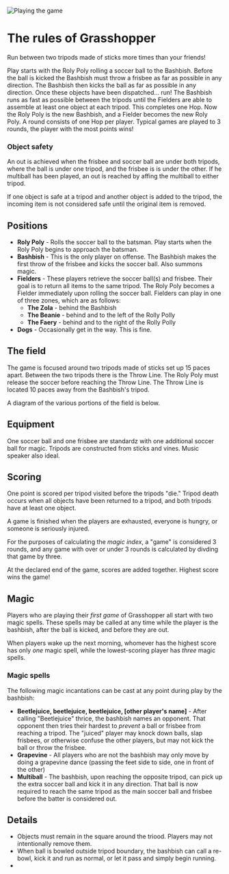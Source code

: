 ![Playing the game](gameplay.jpg "Gameplay")

# The rules of Grasshopper

Run between two tripods made of sticks more times than your friends!

Play starts with the Roly Poly rolling a soccer ball to the Bashbish. Before the ball is kicked the Bashbish must throw a frisbee as far as possible in any direction. The Bashbish then kicks the ball as far as possible in any direction. Once these objects have been dispatched... run! The Bashbish runs as fast as possible between the tripods until the Fielders are able to assemble at least one object at each tripod. This completes one Hop. Now the Roly Poly is the new Bashbish, and a Fielder becomes the new Roly Poly. A round consists of one Hop per player. Typical games are played to 3 rounds, the player with the most points wins!

### Object safety

An out is  achieved when the frisbee and soccer ball are under both tripods, where the ball is under one tripod, and the frisbee is is under the other. If he multiball has been played, an out is reached by affing the multiball to either tripod.

If one object is safe at a tripod and another object is added to the tripod, the incoming item is not considered safe until the original item is removed.

## Positions

- **Roly Poly** - Rolls the soccer ball to the batsman. Play starts when the Roly Poly begins to approach the batsman.
- **Bashbish** - This is the only player on offense. The Bashbish makes the first throw of the frisbee and kicks the soccer ball. Also summons magic.
- **Fielders** - These players retrieve the soccer ball(s) and frisbee. Their goal is to return all items to the same tripod. The Roly Poly becomes a Fielder immediately upon rolling the soccer ball. Fielders can play in one of three zones, which are as follows:
  - **The Zola** - behind the Bashbish
  - **The Beanie** - behind and to the left of the Rolly Polly
  - **The Faery** - behind and to the right of the Rolly Polly
- **Dogs** - Occasionally get in the way. This is fine.

## The field

The game is focused around two tripods made of sticks set up 15 paces apart. Between the two tripods there is the Throw Line. The Roly Poly must release the soccer before reaching the Throw Line. The Throw Line is located 10 paces away from the Bashbish's tripod.

A diagram of the various portions of the field is below.

## Equipment

One soccer ball and one frisbee are standardz with one additional soccer ball for magic. Tripods are constructed from sticks and vines. Music speaker also ideal.

## Scoring

One point is scored per tripod visited before the tripods "die." Tripod death occurs when all objects have been returned to a tripod, and both tripods have at least one object.

A game is finished when the players are exhausted, everyone is hungry, or someone is seriously injured.

For the purposes of calculating the _magic index_, a "game" is considered 3 rounds, and any game with over or under 3 rounds is calculated by divding that game by three.

At the declared end of the game, scores are added together. Highest score wins the game!

## Magic

Players who are playing their _first game_ of Grasshopper all start with two magic spells. These spells may be called at any time while the player is the bashbish, after the ball is kicked, and before they are out.

When players wake up the next morning, whomever has the highest score has only _one_ magic spell, while the lowest-scoring player has _three_ magic spells.

### Magic spells

The following magic incantations can be cast at any point during play by the bashbish:

- **Beetlejuice, beetlejuice, beetlejuice, [other player's name]** - After calling "Beetlejuice" thrice, the bashbish names an opponent. That opponent then tries their hardest to _prevent_ a ball or frisbee from reaching a tripod. The "juiced" player may knock down balls, slap frisbees, or otherwise confuse the other players, but may not kick the ball or throw the frisbee.
- **Grapevine** - All players who are not the bashbish may only move by doing a grapevine dance (passing the feet side to side, one in front of the other)
- **Multiball** - The bashbish, upon reaching the opposite tripod, can pick up the extra soccer ball and kick it in any direction. That ball is now required to reach the same tripod as the main soccer ball and frisbee before the batter is considered out.

## Details

- Objects must remain in the square around the triood. Players may not intentionally remove them.
- When ball is bowled outside tripod boundary, the bashbish can call a re-bowl, kick it and run as normal, or let it pass and simply begin running.
-
